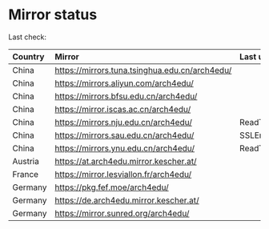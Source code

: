 <script src="./time.js"></script>
# Mirror status
Last check: <script type="text/javascript">localize(1686762929.5481086);</script>

|Country|Mirror|Last update|
|:------|:-----|:----------|
|China|https://mirrors.tuna.tsinghua.edu.cn/arch4edu/|<script type="text/javascript">localize(1686724401);</script>|
|China|https://mirrors.aliyun.com/arch4edu/|<script type="text/javascript">localize(1686637897);</script>|
|China|https://mirrors.bfsu.edu.cn/arch4edu/|<script type="text/javascript">localize(1686724401);</script>|
|China|https://mirror.iscas.ac.cn/arch4edu/|<script type="text/javascript">localize(1686724401);</script>|
|China|https://mirrors.nju.edu.cn/arch4edu/|ReadTimeout|
|China|https://mirrors.sau.edu.cn/arch4edu/|SSLError|
|China|https://mirrors.ynu.edu.cn/arch4edu/|ReadTimeout|
|Austria|https://at.arch4edu.mirror.kescher.at/|<script type="text/javascript">localize(1686724401);</script>|
|France|https://mirror.lesviallon.fr/arch4edu/|<script type="text/javascript">localize(1686724401);</script>|
|Germany|https://pkg.fef.moe/arch4edu/|<script type="text/javascript">localize(1686724401);</script>|
|Germany|https://de.arch4edu.mirror.kescher.at/|<script type="text/javascript">localize(1686724401);</script>|
|Germany|https://mirror.sunred.org/arch4edu/|<script type="text/javascript">localize(1686724401);</script>|

<script src="./tablefilter/tablefilter.js"></script>
<script src="./table.js"></script>